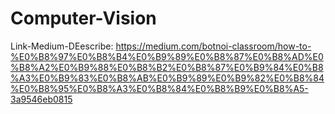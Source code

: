 # Computer-Vision
Link-Medium-DEescribe: https://medium.com/botnoi-classroom/how-to-%E0%B8%97%E0%B8%B4%E0%B9%89%E0%B8%87%E0%B8%AD%E0%B8%A2%E0%B9%88%E0%B8%B2%E0%B8%87%E0%B9%84%E0%B8%A3%E0%B9%83%E0%B8%AB%E0%B9%89%E0%B9%82%E0%B8%84%E0%B8%95%E0%B8%A3%E0%B8%84%E0%B8%B9%E0%B8%A5-3a9546eb0815
